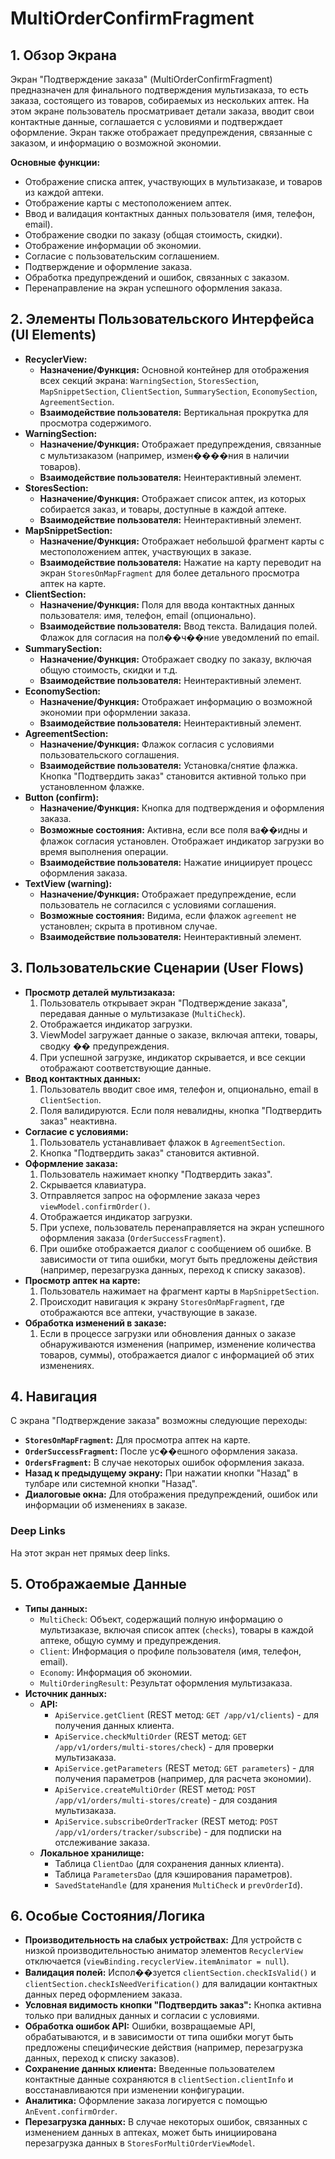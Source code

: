 # MultiOrderConfirmFragment

## 1. Обзор Экрана

Экран "Подтверждение заказа" (MultiOrderConfirmFragment) предназначен для финального подтверждения мультизаказа, то есть заказа, состоящего из товаров, собираемых из нескольких аптек. На этом экране пользователь просматривает детали заказа, вводит свои контактные данные, соглашается с условиями и подтверждает оформление. Экран также отображает предупреждения, связанные с заказом, и информацию о возможной экономии.

**Основные функции:**
*   Отображение списка аптек, участвующих в мультизаказе, и товаров из каждой аптеки.
*   Отображение карты с местоположением аптек.
*   Ввод и валидация контактных данных пользователя (имя, телефон, email).
*   Отображение сводки по заказу (общая стоимость, скидки).
*   Отображение информации об экономии.
*   Согласие с пользовательским соглашением.
*   Подтверждение и оформление заказа.
*   Обработка предупреждений и ошибок, связанных с заказом.
*   Перенаправление на экран успешного оформления заказа.

## 2. Элементы Пользовательского Интерфейса (UI Elements)

*   **RecyclerView:**
    *   **Назначение/Функция:** Основной контейнер для отображения всех секций экрана: `WarningSection`, `StoresSection`, `MapSnippetSection`, `ClientSection`, `SummarySection`, `EconomySection`, `AgreementSection`.
    *   **Взаимодействие пользователя:** Вертикальная прокрутка для просмотра содержимого.
*   **WarningSection:**
    *   **Назначение/Функция:** Отображает предупреждения, связанные с мультизаказом (например, измен����ния в наличии товаров).
    *   **Взаимодействие пользователя:** Неинтерактивный элемент.
*   **StoresSection:**
    *   **Назначение/Функция:** Отображает список аптек, из которых собирается заказ, и товары, доступные в каждой аптеке.
    *   **Взаимодействие пользователя:** Неинтерактивный элемент.
*   **MapSnippetSection:**
    *   **Назначение/Функция:** Отображает небольшой фрагмент карты с местоположением аптек, участвующих в заказе.
    *   **Взаимодействие пользователя:** Нажатие на карту переводит на экран `StoresOnMapFragment` для более детального просмотра аптек на карте.
*   **ClientSection:**
    *   **Назначение/Функция:** Поля для ввода контактных данных пользователя: имя, телефон, email (опционально).
    *   **Взаимодействие пользователя:** Ввод текста. Валидация полей. Флажок для согласия на пол��ч��ние уведомлений по email.
*   **SummarySection:**
    *   **Назначение/Функция:** Отображает сводку по заказу, включая общую стоимость, скидки и т.д.
    *   **Взаимодействие пользователя:** Неинтерактивный элемент.
*   **EconomySection:**
    *   **Назначение/Функция:** Отображает информацию о возможной экономии при оформлении заказа.
    *   **Взаимодействие пользователя:** Неинтерактивный элемент.
*   **AgreementSection:**
    *   **Назначение/Функция:** Флажок согласия с условиями пользовательского соглашения.
    *   **Взаимодействие пользователя:** Установка/снятие флажка. Кнопка "Подтвердить заказ" становится активной только при установленном флажке.
*   **Button (confirm):**
    *   **Назначение/Функция:** Кнопка для подтверждения и оформления заказа.
    *   **Возможные состояния:** Активна, если все поля ва��идны и флажок согласия установлен. Отображает индикатор загрузки во время выполнения операции.
    *   **Взаимодействие пользователя:** Нажатие инициирует процесс оформления заказа.
*   **TextView (warning):**
    *   **Назначение/Функция:** Отображает предупреждение, если пользователь не согласился с условиями соглашения.
    *   **Возможные состояния:** Видима, если флажок `agreement` не установлен; скрыта в противном случае.
    *   **Взаимодействие пользователя:** Неинтерактивный элемент.

## 3. Пользовательские Сценарии (User Flows)

*   **Просмотр деталей мультизаказа:**
    1.  Пользователь открывает экран "Подтверждение заказа", передавая данные о мультизаказе (`MultiCheck`).
    2.  Отображается индикатор загрузки.
    3.  ViewModel загружает данные о заказе, включая аптеки, товары, сводку �� предупреждения.
    4.  При успешной загрузке, индикатор скрывается, и все секции отображают соответствующие данные.
*   **Ввод контактных данных:**
    1.  Пользователь вводит свое имя, телефон и, опционально, email в `ClientSection`.
    2.  Поля валидируются. Если поля невалидны, кнопка "Подтвердить заказ" неактивна.
*   **Согласие с условиями:**
    1.  Пользователь устанавливает флажок в `AgreementSection`.
    2.  Кнопка "Подтвердить заказ" становится активной.
*   **Оформление заказа:**
    1.  Пользователь нажимает кнопку "Подтвердить заказ".
    2.  Скрывается клавиатура.
    3.  Отправляется запрос на оформление заказа через `viewModel.confirmOrder()`.
    4.  Отображается индикатор загрузки.
    5.  При успехе, пользователь перенаправляется на экран успешного оформления заказа (`OrderSuccessFragment`).
    6.  При ошибке отображается диалог с сообщением об ошибке. В зависимости от типа ошибки, могут быть предложены действия (например, перезагрузка данных, переход к списку заказов).
*   **Просмотр аптек на карте:**
    1.  Пользователь нажимает на фрагмент карты в `MapSnippetSection`.
    2.  Происходит навигация к экрану `StoresOnMapFragment`, где отображаются все аптеки, участвующие в заказе.
*   **Обработка изменений в заказе:**
    1.  Если в процессе загрузки или обновления данных о заказе обнаруживаются изменения (например, изменение количества товаров, суммы), отображается диалог с информацией об этих изменениях.

## 4. Навигация

С экрана "Подтверждение заказа" возможны следующие переходы:

*   **`StoresOnMapFragment`:** Для просмотра аптек на карте.
*   **`OrderSuccessFragment`:** После ус��ешного оформления заказа.
*   **`OrdersFragment`:** В случае некоторых ошибок оформления заказа.
*   **Назад к предыдущему экрану:** При нажатии кнопки "Назад" в тулбаре или системной кнопки "Назад".
*   **Диалоговые окна:** Для отображения предупреждений, ошибок или информации об изменениях в заказе.

### Deep Links

На этот экран нет прямых deep links.

## 5. Отображаемые Данные

*   **Типы данных:**
    *   `MultiCheck`: Объект, содержащий полную информацию о мультизаказе, включая список аптек (`checks`), товары в каждой аптеке, общую сумму и предупреждения.
    *   `Client`: Информация о профиле пользователя (имя, телефон, email).
    *   `Economy`: Информация об экономии.
    *   `MultiOrderingResult`: Результат оформления мультизаказа.
*   **Источник данных:**
    *   **API:**
        *   `ApiService.getClient` (REST метод: `GET /app/v1/clients`) - для получения данных клиента.
        *   `ApiService.checkMultiOrder` (REST метод: `GET /app/v1/orders/multi-stores/check`) - для проверки мультизаказа.
        *   `ApiService.getParameters` (REST метод: `GET parameters`) - для получения параметров (например, для расчета экономии).
        *   `ApiService.createMultiOrder` (REST метод: `POST /app/v1/orders/multi-stores/create`) - для создания мультизаказа.
        *   `ApiService.subscribeOrderTracker` (REST метод: `POST /app/v1/orders/tracker/subscribe`) - для подписки на отслеживание заказа.
    *   **Локальное хранилище:**
        *   Таблица `ClientDao` (для сохранения данных клиента).
        *   Таблица `ParametersDao` (для кэширования параметров).
        *   `SavedStateHandle` (для хранения `MultiCheck` и `prevOrderId`).

## 6. Особые Состояния/Логика

*   **Производительность на слабых устройствах:** Для устройств с низкой производительностью аниматор элементов `RecyclerView` отключается (`viewBinding.recyclerView.itemAnimator = null`).
*   **Валидация полей:** Испол��зуется `clientSection.checkIsValid()` и `clientSection.checkIsNeedVerification()` для валидации контактных данных перед оформлением заказа.
*   **Условная видимость кнопки "Подтвердить заказ":** Кнопка активна только при валидных данных и согласии с условиями.
*   **Обработка ошибок API:** Ошибки, возвращаемые API, обрабатываются, и в зависимости от типа ошибки могут быть предложены специфические действия (например, перезагрузка данных, переход к списку заказов).
*   **Сохранение данных клиента:** Введенные пользователем контактные данные сохраняются в `clientSection.clientInfo` и восстанавливаются при изменении конфигурации.
*   **Аналитика:** Оформление заказа логируется с помощью `AnEvent.confirmOrder`.
*   **Перезагрузка данных:** В случае некоторых ошибок, связанных с изменением данных в аптеках, может быть инициирована перезагрузка данных в `StoresForMultiOrderViewModel`.